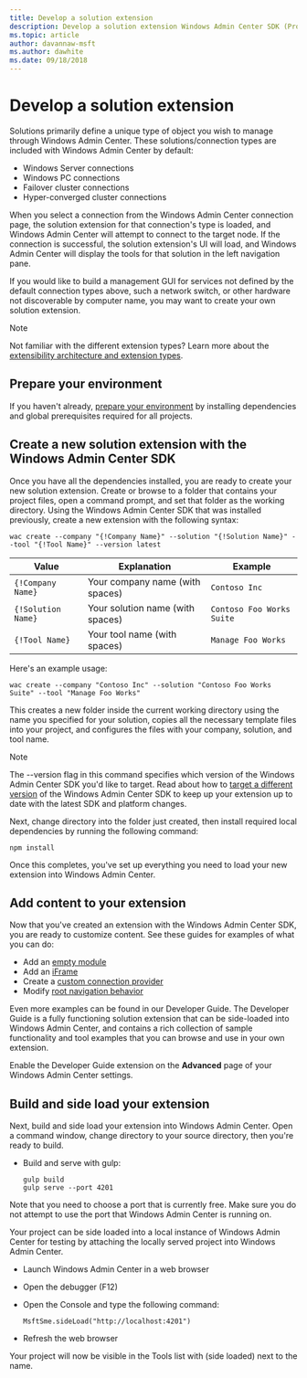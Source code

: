 ```yaml
---
title: Develop a solution extension
description: Develop a solution extension Windows Admin Center SDK (Project Honolulu)
ms.topic: article
author: davannaw-msft
ms.author: dawhite
ms.date: 09/18/2018
---
```


# Develop a solution extension

Solutions primarily define a unique type of object you wish to manage through Windows Admin Center.  These solutions/connection types are included with Windows Admin Center by default:

* Windows Server connections
* Windows PC connections
* Failover cluster connections
* Hyper-converged cluster connections

When you select a connection from the Windows Admin Center connection page, the solution extension for that connection's type is loaded, and Windows Admin Center will attempt to connect to the target node. If the connection is successful, the solution extension's UI will load, and Windows Admin Center will display the tools for that solution in the left navigation pane.

If you would like to build a management GUI for services not defined by the default connection types above, such a network switch, or other hardware not discoverable by computer name, you may want to create your own solution extension.

> [!NOTE]
> Not familiar with the different extension types? Learn more about the [extensibility architecture and extension types](understand-extensions.md).

## Prepare your environment

If you haven't already, [prepare your environment](prepare-development-environment.md) by installing dependencies and global prerequisites required for all projects.

## Create a new solution extension with the Windows Admin Center SDK ##

Once you have all the dependencies installed, you are ready to create your new solution extension.  Create or browse to a folder that contains your project files, open a command prompt, and set that folder as the working directory.  Using the Windows Admin Center SDK that was installed previously, create a new extension with the following syntax:

```
wac create --company "{!Company Name}" --solution "{!Solution Name}" --tool "{!Tool Name}" --version latest
```

| Value | Explanation | Example |
| ----- | ----------- | ------- |
| ```{!Company Name}``` | Your company name (with spaces) | ```Contoso Inc``` |
| ```{!Solution Name}``` | Your solution name (with spaces) | ```Contoso Foo Works Suite``` |
| ```{!Tool Name}``` | Your tool name (with spaces) | ```Manage Foo Works``` |

Here's an example usage:

```
wac create --company "Contoso Inc" --solution "Contoso Foo Works Suite" --tool "Manage Foo Works"
```

This creates a new folder inside the current working directory using the name you specified for your solution, copies all the necessary template files into your project, and configures the files with your company, solution, and tool name.

> [!NOTE]
> The --version flag in this command specifies which version of the Windows Admin Center SDK you'd like to target. Read about how to [target a different version](target-sdk-version.md) of the Windows Admin Center SDK to keep up your extension up to date with the latest SDK and platform changes.

Next, change directory into the folder just created, then install required local dependencies by running the following command:

```
npm install
```

Once this completes, you've set up everything you need to load your new extension into Windows Admin Center.

## Add content to your extension

Now that you've created an extension with the Windows Admin Center SDK, you are ready to customize content.  See these guides for examples of what you can do:

- Add an [empty module](guides/add-module.md)
- Add an [iFrame](guides/add-iframe.md)
- Create a [custom connection provider](guides/create-connection-provider.md)
- Modify [root navigation behavior](guides/modify-root-navigation.md)

Even more examples can be found in our Developer Guide. The Developer Guide is a fully functioning solution extension that can be side-loaded into Windows Admin Center, and contains a rich collection of sample functionality and tool examples that you can browse and use in your own extension. 

Enable the Developer Guide extension on the **Advanced** page of your Windows Admin Center settings. 

## Build and side load your extension

Next, build and side load your extension into Windows Admin Center.  Open a command window, change directory to your source directory, then you're ready to build.

* Build and serve with gulp:

    ```
    gulp build
    gulp serve --port 4201
    ```

Note that you need to choose a port that is currently free. Make sure you do not attempt to use the port that Windows Admin Center is running on.

Your project can be side loaded into a local instance of Windows Admin Center for testing by attaching the locally served project into Windows Admin Center.

* Launch Windows Admin Center in a web browser
* Open the debugger (F12)
* Open the Console and type the following command:

    ```
    MsftSme.sideLoad("http://localhost:4201")
    ```

*	Refresh the web browser

Your project will now be visible in the Tools list with (side loaded) next to the name.
